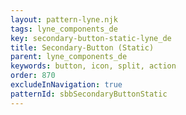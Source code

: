 ```yaml
---
layout: pattern-lyne.njk
tags: lyne_components_de
key: secondary-button-static-lyne_de
title: Secondary-Button (Static)
parent: lyne_components_de
keywords: button, icon, split, action
order: 870
excludeInNavigation: true
patternId: sbbSecondaryButtonStatic
---
```

